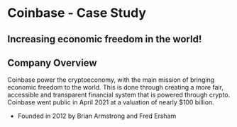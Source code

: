 # Coinbase - Case Study
## Increasing economic freedom in the world!

## Company Overview
Coinbase power the cryptoeconomy, with the main mission of bringing economic freedom to the world. This is done through creating a more fair, accessible and transparent financial system that is powered through crypto. Coinbase went public in April 2021 at a valuation of nearly $100 billion.
  - Founded in 2012 by Brian Armstrong and Fred Ersham

